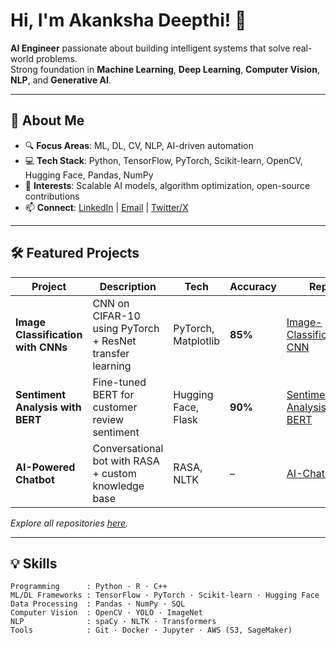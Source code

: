 # Hi, I'm Akanksha Deepthi! 👋

**AI Engineer** passionate about building intelligent systems that solve real-world problems.  
Strong foundation in **Machine Learning**, **Deep Learning**, **Computer Vision**, **NLP**, and **Generative AI**.

---

## 🚀 About Me

- 🔍 **Focus Areas**: ML, DL, CV, NLP, AI-driven automation  
- 💻 **Tech Stack**: Python, TensorFlow, PyTorch, Scikit-learn, OpenCV, Hugging Face, Pandas, NumPy  
- 🌟 **Interests**: Scalable AI models, algorithm optimization, open-source contributions  
- 📫 **Connect**: [LinkedIn](https://linkedin.com/in/yourprofile) | [Email](mailto:your.email@example.com) | [Twitter/X](https://twitter.com/yourhandle)

---

## 🛠️ Featured Projects

| Project | Description | Tech | Accuracy | Repo |
|--------|-------------|------|----------|------|
| **Image Classification with CNNs** | CNN on CIFAR-10 using PyTorch + ResNet transfer learning | PyTorch, Matplotlib | **85%** | [Image-Classification-CNN](https://github.com/deept05/Image-Classification-CNN) |
| **Sentiment Analysis with BERT** | Fine-tuned BERT for customer review sentiment | Hugging Face, Flask | **90%** | [Sentiment-Analysis-BERT](https://github.com/deept05/Sentiment-Analysis-BERT) |
| **AI-Powered Chatbot** | Conversational bot with RASA + custom knowledge base | RASA, NLTK | – | [AI-Chatbot](https://github.com/deept05/AI-Chatbot) |

*Explore all repositories [here](https://github.com/deept05?tab=repositories).*

---

## 💡 Skills

```text
Programming      : Python · R · C++
ML/DL Frameworks : TensorFlow · PyTorch · Scikit-learn · Hugging Face
Data Processing  : Pandas · NumPy · SQL
Computer Vision  : OpenCV · YOLO · ImageNet
NLP              : spaCy · NLTK · Transformers
Tools            : Git · Docker · Jupyter · AWS (S3, SageMaker)
